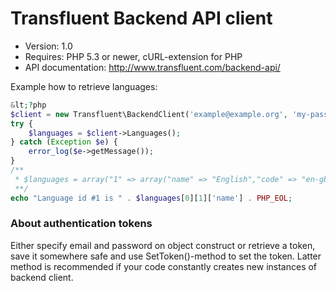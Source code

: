 Transfluent Backend API client
==============================

  * Version: 1.0
  * Requires: PHP 5.3 or newer, cURL-extension for PHP
  * API documentation: http://www.transfluent.com/backend-api/

Example how to retrieve languages:
```php
&lt;?php
$client = new Transfluent\BackendClient('example@example.org', 'my-password');
try {
    $languages = $client->Languages();
} catch (Exception $e) {
    error_log($e->getMessage());
}
/**
 * $languages = array("1" => array("name" => "English","code" => "en-gb","id" => 1), .....
 **/
echo "Language id #1 is " . $languages[0][1]['name'] . PHP_EOL;
```
### About authentication tokens ###
Either specify email and password on object construct or retrieve a token, save it somewhere safe and use SetToken()-method to set the token. Latter method is recommended if your code constantly creates new instances of backend client.

